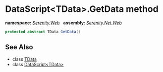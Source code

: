 # DataScript&lt;TData&gt;.GetData method
**namespace:** *[Serenity.Web](../../README.md#serenity.web-namespace)*   **assembly**: *[Serenity.Net.Web](../../README.md)*

```csharp
protected abstract TData GetData()
```

## See Also

* class [TData](../Serenity.Net.Web/../DataScript-1.TData.md)
* class [DataScript&lt;TData&gt;](../DataScript-1.md)